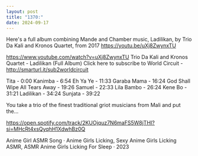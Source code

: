 ```yaml
---
layout: post
title: "1370:"
date: 2024-09-17
---
```


Here's a full album combining Mande and Chamber music, Ladilikan, by Trio Da Kali and Kronos Quartet, from 2017
https://youtu.be/uXj8ZwynxTU

https://www.youtube.com/watch?v=uXj8ZwynxTU
Trio Da Kali and Kronos Quartet - Ladilikan (Full Album)
Click here to subscribe to World Circuit - http://smarturl.it/sub2worldcircuit

Tita - 0:00
Kanimba - 6:54
Eh Ya Ye - 11:33
Garaba Mama - 16:24
God Shall Wipe All Tears Away - 19:26
Samuel - 22:33
Lila Bambo - 26:24
Kene Bo - 31:21
Ladilikan - 34:24
Sunjata - 39:22


You take a trio of the finest traditional griot musicians from Mali and put the...


https://open.spotify.com/track/2KUOjquz7N6maFS5W8jTHI?si=MHcRt4xsQyqhH1XdwhBz0Q

Anime Girl ASMR
Song · Anime Girls Licking, Sexy Anime Girls Licking ASMR, ASMR Anime Girls Licking For Sleep · 2023
